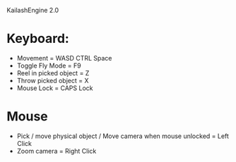 KailashEngine 2.0

# **Keyboard:** #

* Movement = WASD CTRL Space
* Toggle Fly Mode = F9
* Reel in picked object = Z
* Throw picked object = X
* Mouse Lock = CAPS Lock

# **Mouse** #

* Pick / move physical object / Move camera when mouse unlocked = Left Click
* Zoom camera = Right Click